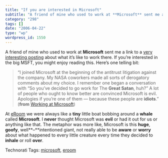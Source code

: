 ```yaml
---
title: "If you are interested in Microsoft"
subtitle: "A friend of mine who used to work at **Microsoft** sent me a link to a very interesting posting"
category: "298"
tags: []
date: "2006-04-22"
type: "wp"
wordpress_id: 1550
---
```

A friend of mine who used to work at **Microsoft** sent me a link to a [very interesting posting](http://www.qbrundage.com/michaelb/pubs/essays/working_at_microsoft.html) about what it’s like to work there. If you’re interested in the big MSFT, you might enjoy reading this. Here’s one telling bit:

> “I joined Microsoft at the beginning of the antitrust litigation against the company. My NASA coworkers made all sorts of derogatory comments about my choice. I remember one began a conversation with “So you’ve decided to go work for The **Great Satan**, huh?” A lot of people who ought to know better are convinced Microsoft is evil. Apologies if you’re one of them — because these people are **idiots**.” (**from** [Working at Microsoft](http://www.qbrundage.com/michaelb/pubs/essays/working_at_microsoft.html))

At [eRoom](http://software.emc.com/microsites/eRoom/index.jsp) we were always like a **tiny** little boat bobbing around a **whale** called **Microsoft**. I **never** thought Microsoft was **evil** or had it out for us or anything like that. The metaphor was more like, Microsoft is this **huge**, **goofy**, well**–**intentioned giant, not really able to be **aware** or **worry** about what happened to every little creature every time they decided to **inhale** or roll **over**.

Technorati Tags: [microsoft](http://www.technorati.com/tag/microsoft), [eroom](http://www.technorati.com/tag/eroom)